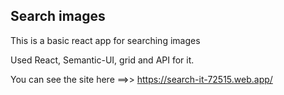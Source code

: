## Search images 

This is a basic react app for searching images

Used React, Semantic-UI, grid and API for it.

You can see the site here ==>> https://search-it-72515.web.app/

